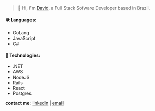 > 👋 Hi, i'm [David](https://scostadavid.github.io), a Full Stack Sofware Developer based in Brazil. 

#### 🛠️ Languages:
- GoLang
- JavaScript
- C#

#### 🔧 Technologies:
- .NET
- AWS
- NodeJS
- Rails
- React
- Postgres

**contact me**: [linkedin](https://www.linkedin.com/in/scostadavid/) | [email](mailto:scostadavid@proton.me) 
<!-- Toasty 🍞 -->
